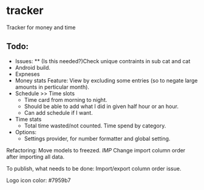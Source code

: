 # tracker
Tracker for money and time

## Todo:
-   Issues:
        ** (Is this needed?)Check unique contraints in sub cat and cat
-   Android build.
-   Expneses
-   Money stats
        Feature: View by excluding some entries (so to negate large amounts in perticular month).
-   Schedule >> Time slots
    -   Time card from morning to night.
    -   Should be able to add what I did in given half hour or an hour.
    -   Can add schedule if I want.
-   Time stats
    -   Total time wasted/not counted.
        Time spend by category.
-   Options:
    -   Settings provider, for number formatter and global setting.

Refactoring:
    Move models to freezed.
    *IMP* Change import column order after importing all data.

To publish, what needs to be done:
    Import/export column order issue.


Logo icon color: #7959b7